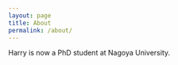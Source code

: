 ```yaml
---
layout: page
title: About
permalink: /about/
---
```


Harry is now a PhD student at Nagoya University.
